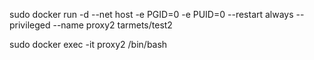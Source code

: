 sudo docker run -d --net host -e PGID=0 -e PUID=0 --restart always --privileged --name proxy2 tarmets/test2

sudo docker exec -it proxy2 /bin/bash
